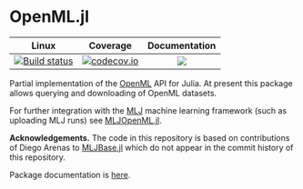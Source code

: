 # OpenML.jl

| Linux | Coverage | Documentation |
| :-----------: | :------: | :-------: |
| [![Build status](https://github.com/JuliaAI/OpenML.jl/workflows/CI/badge.svg)](https://github.com/JuliaAI/OpenML.jl/actions)| [![codecov.io](http://codecov.io/github/JuliaAI/OpenML.jl/coverage.svg?branch=master)](http://codecov.io/github/JuliaAI/OpenML.jl?branch=master) |  [![](https://img.shields.io/badge/docs-stable-blue.svg)](https://JuliaAI.github.io/OpenML.jl/stable) |

Partial implementation of the [OpenML](https://www.openml.org) API for
Julia. At present this package allows querying and
downloading of OpenML datasets. 

For further integration with the
[MLJ](https://JuliaAI.github.io/MLJ.jl/dev/) machine
learning framework (such as uploading MLJ runs) see
[MLJOpenML.jl](https://github.com/JuliaAI/MLJOpenML.jl).


**Acknowledgements.** The code in this repository is based on contributions of Diego Arenas
to [MLJBase.jl](https://github.com/JuliaAI/MLJBase.jl) which do not
appear in the commit history of this repository.

Package documentation is [here](https://JuliaAI.github.io/OpenML.jl/stable).

